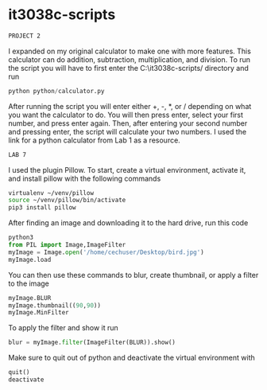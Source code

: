 # it3038c-scripts
```bash
PROJECT 2
```
I expanded on my original calculator to make one with more features. This calculator can do addition, subtraction, multiplication, and division. 
To run the script you will have to first enter the C:\it3038c-scripts/ directory and run 
```python
python python/calculator.py
```
After running the script you will enter either +, -, *, or / depending on what you want the calculator to do. You will then press enter, select your first number, 
and press enter again. Then, after entering your second number and pressing enter, the script will calculate your two numbers. I used the link for a python calculator from Lab 1 as a resource. 


```bash 
LAB 7
```
I used the plugin Pillow. To start, create a virtual environment, activate it, and install pillow with the following commands
```bash
virtualenv ~/venv/pillow
source ~/venv/pillow/bin/activate
pip3 install pillow
```
After finding an image and downloading it to the hard drive, run this code 
```python
python3
from PIL import Image,ImageFilter
myImage = Image.open('/home/cechuser/Desktop/bird.jpg')
myImage.load
```
You can then use these commands to blur, create thumbnail, or apply a filter to the image
```python
myImage.BLUR
myImage.thumbnail((90,90))
myImage.MinFilter
```
To apply the filter and show it run
```python
blur = myImage.filter(ImageFilter(BLUR)).show()
```
Make sure to quit out of python and deactivate the virtual environment with
```python
quit()
deactivate
```

